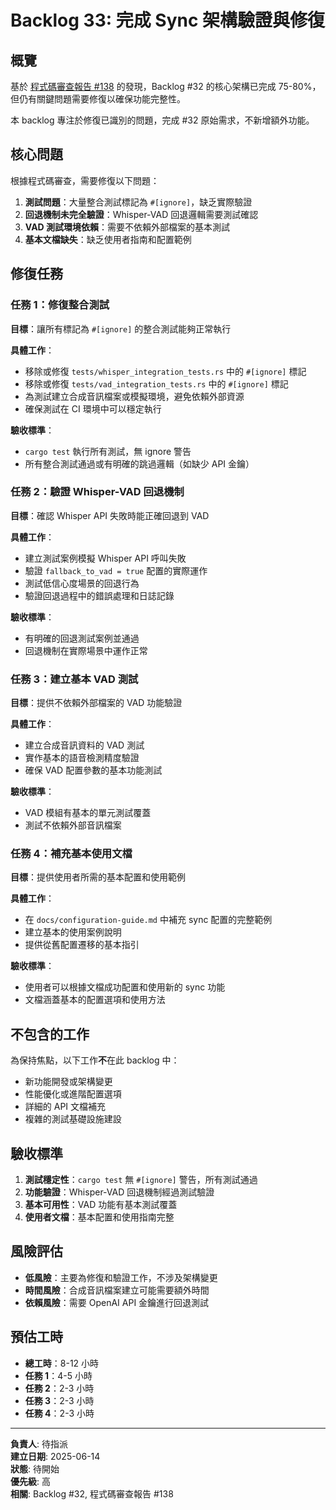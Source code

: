 # Backlog 33: 完成 Sync 架構驗證與修復

## 概覽

基於 [程式碼審查報告 #138](../reports/138-backlog-32-sync-architecture-redesign-code-review.md) 的發現，Backlog #32 的核心架構已完成 75-80%，但仍有關鍵問題需要修復以確保功能完整性。

本 backlog 專注於修復已識別的問題，完成 #32 原始需求，不新增額外功能。

## 核心問題

根據程式碼審查，需要修復以下問題：

1. **測試問題**：大量整合測試標記為 `#[ignore]`，缺乏實際驗證
2. **回退機制未完全驗證**：Whisper-VAD 回退邏輯需要測試確認
3. **VAD 測試環境依賴**：需要不依賴外部檔案的基本測試
4. **基本文檔缺失**：缺乏使用者指南和配置範例

## 修復任務

### 任務 1：修復整合測試
**目標**：讓所有標記為 `#[ignore]` 的整合測試能夠正常執行

**具體工作**：
- 移除或修復 `tests/whisper_integration_tests.rs` 中的 `#[ignore]` 標記
- 移除或修復 `tests/vad_integration_tests.rs` 中的 `#[ignore]` 標記
- 為測試建立合成音訊檔案或模擬環境，避免依賴外部資源
- 確保測試在 CI 環境中可以穩定執行

**驗收標準**：
- `cargo test` 執行所有測試，無 ignore 警告
- 所有整合測試通過或有明確的跳過邏輯（如缺少 API 金鑰）

### 任務 2：驗證 Whisper-VAD 回退機制
**目標**：確認 Whisper API 失敗時能正確回退到 VAD

**具體工作**：
- 建立測試案例模擬 Whisper API 呼叫失敗
- 驗證 `fallback_to_vad = true` 配置的實際運作
- 測試低信心度場景的回退行為
- 驗證回退過程中的錯誤處理和日誌記錄

**驗收標準**：
- 有明確的回退測試案例並通過
- 回退機制在實際場景中運作正常

### 任務 3：建立基本 VAD 測試
**目標**：提供不依賴外部檔案的 VAD 功能驗證

**具體工作**：
- 建立合成音訊資料的 VAD 測試
- 實作基本的語音檢測精度驗證
- 確保 VAD 配置參數的基本功能測試

**驗收標準**：
- VAD 模組有基本的單元測試覆蓋
- 測試不依賴外部音訊檔案

### 任務 4：補充基本使用文檔
**目標**：提供使用者所需的基本配置和使用範例

**具體工作**：
- 在 `docs/configuration-guide.md` 中補充 sync 配置的完整範例
- 建立基本的使用案例說明
- 提供從舊配置遷移的基本指引

**驗收標準**：
- 使用者可以根據文檔成功配置和使用新的 sync 功能
- 文檔涵蓋基本的配置選項和使用方法

## 不包含的工作

為保持焦點，以下工作**不**在此 backlog 中：
- 新功能開發或架構變更
- 性能優化或進階配置選項
- 詳細的 API 文檔補充
- 複雜的測試基礎設施建設

## 驗收標準

1. **測試穩定性**：`cargo test` 無 `#[ignore]` 警告，所有測試通過
2. **功能驗證**：Whisper-VAD 回退機制經過測試驗證
3. **基本可用性**：VAD 功能有基本測試覆蓋
4. **使用者文檔**：基本配置和使用指南完整

## 風險評估

- **低風險**：主要為修復和驗證工作，不涉及架構變更
- **時間風險**：合成音訊檔案建立可能需要額外時間
- **依賴風險**：需要 OpenAI API 金鑰進行回退測試

## 預估工時

- **總工時**：8-12 小時
- **任務 1**：4-5 小時
- **任務 2**：2-3 小時  
- **任務 3**：2-3 小時
- **任務 4**：2-3 小時

---

**負責人**: 待指派  
**建立日期**: 2025-06-14  
**狀態**: 待開始  
**優先級**: 高  
**相關**: Backlog #32, 程式碼審查報告 #138
